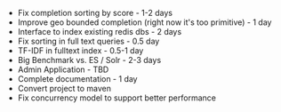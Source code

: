 * Fix completion sorting by score - 1-2 days
* Improve geo bounded completion (right now it's too primitive) - 1 day
* Interface to index existing redis dbs - 2 days
* Fix sorting in full text queries - 0.5 day
* TF-IDF in fulltext index - 0.5-1 day
* Big Benchmark vs. ES / Solr - 2-3 days
* Admin Application - TBD
* Complete documentation - 1 day
* Convert project to maven
* Fix concurrency model to support better performance